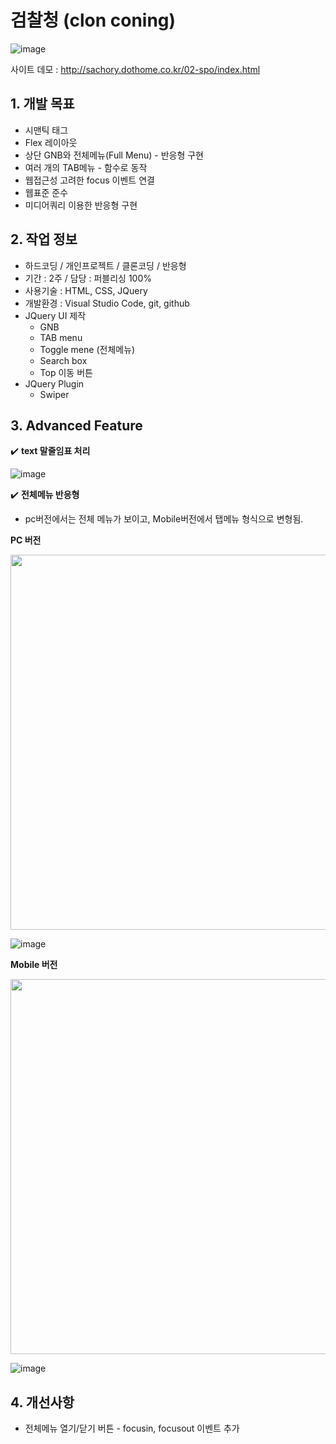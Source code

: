# 검찰청 (clon coning)

![image](https://user-images.githubusercontent.com/126562076/224900197-b514bcec-9511-46af-887f-b739eaa495dc.png)


사이트 데모 : [<http://sachory.dothome.co.kr/02-spo/index.html>](http://sachory.dothome.co.kr/02-spo/index.html)

## 1. 개발 목표
* 시맨틱 태그
* Flex 레이아웃
* 상단 GNB와 전체메뉴(Full Menu) - 반응형 구현
* 여러 개의 TAB메뉴 - 함수로 동작 
* 웹접근성 고려한 focus 이벤트 연결
* 웹표준 준수
* 미디어쿼리 이용한 반응형 구현

 
 

  
  
   
## 2. 작업 정보
* 하드코딩 / 개인프로젝트 / 클론코딩 / 반응형
* 기간 : 2주 / 담당 : 퍼블리싱 100%
* 사용기술 : HTML, CSS, JQuery
* 개발환경 : Visual Studio Code, git, github
* JQuery UI 제작
  * GNB 
  * TAB menu
  * Toggle mene (전체메뉴)
  * Search box
  * Top 이동 버튼
* JQuery Plugin
  * Swiper





## 3. Advanced Feature

:heavy_check_mark: **text 말줄임표 처리**<br>

![image](https://user-images.githubusercontent.com/126562076/225221539-4ac2c371-17e5-4851-ba01-a5932fd0c5ac.png)



:heavy_check_mark: **전체메뉴 반응형** <br>
- pc버전에서는 전체 메뉴가 보이고, Mobile버전에서 탭메뉴 형식으로 변형됨.

**PC 버전**

<img src="https://user-images.githubusercontent.com/126562076/225222516-fc28204c-46d1-4337-87fb-61e86bb94e5f.png" width="600px">

![image](https://user-images.githubusercontent.com/126562076/225222879-963fc0c4-dc1e-45cd-b054-7b9ac6bd057b.png)

**Mobile 버전**

<img src="https://user-images.githubusercontent.com/126562076/225224494-7b924ba8-debb-42a2-af88-2354e6b4b577.png" width="600px">

![image](https://user-images.githubusercontent.com/126562076/225223165-9c7598f2-b06b-497f-819d-4741b2639de8.png)




## 4. 개선사항

* 전체메뉴 열기/닫기 버튼 - focusin, focusout 이벤트 추가




